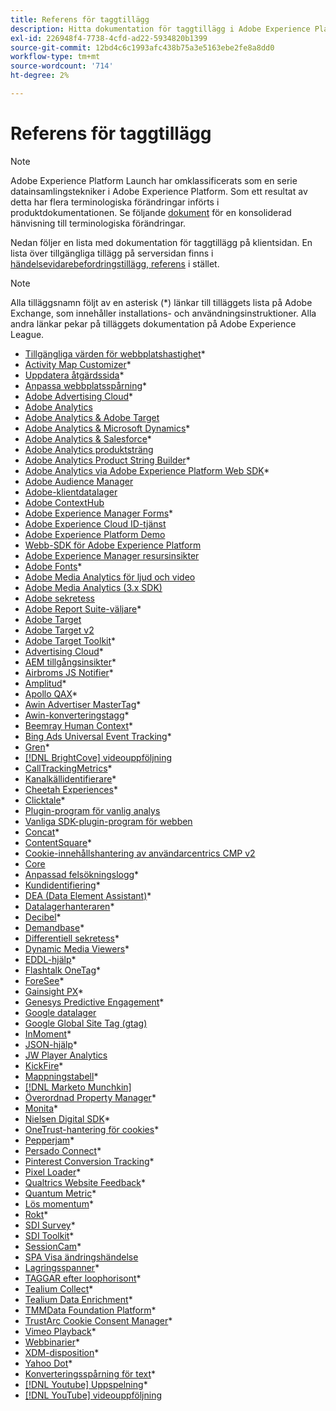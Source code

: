 ```yaml
---
title: Referens för taggtillägg
description: Hitta dokumentation för taggtillägg i Adobe Experience Platform.
exl-id: 226948f4-7738-4cfd-ad22-5934820b1399
source-git-commit: 12bd4c6c1993afc438b75a3e5163ebe2fe8a8dd0
workflow-type: tm+mt
source-wordcount: '714'
ht-degree: 2%

---
```


# Referens för taggtillägg

>[!NOTE]
>
>Adobe Experience Platform Launch har omklassificerats som en serie datainsamlingstekniker i Adobe Experience Platform. Som ett resultat av detta har flera terminologiska förändringar införts i produktdokumentationen. Se följande [dokument](../../term-updates.md) för en konsoliderad hänvisning till terminologiska förändringar.

Nedan följer en lista med dokumentation för taggtillägg på klientsidan. En lista över tillgängliga tillägg på serversidan finns i [händelsevidarebefordringstillägg, referens](../server/overview.md) i stället.

>[!NOTE]
>
>Alla tilläggsnamn följt av en asterisk (*) länkar till tilläggets lista på Adobe Exchange, som innehåller installations- och användningsinstruktioner. Alla andra länkar pekar på tilläggets dokumentation på Adobe Experience League.

* [Tillgängliga värden för webbplatshastighet](https://exchange.adobe.com/apps/ec/103053)*
* [Activity Map Customizer](https://exchange.adobe.com/apps/ec/101531)*
* [Uppdatera åtgärdssida](https://exchange.adobe.com/apps/ec/102848)*
* [Anpassa webbplatsspårning](https://exchange.adobe.com/apps/ec/103195)*
* [Adobe Advertising Cloud](https://exchange.adobe.com/apps/ec/100155)*
* [Adobe Analytics](./analytics/overview.md)
* [Adobe Analytics &amp; Adobe Target](https://exchange.adobe.com/apps/ec/105363/*6sense-for-analytics-and-target)
* [Adobe Analytics &amp; Microsoft Dynamics](https://exchange.adobe.com/apps/ec/102966)*
* [Adobe Analytics &amp; Salesforce](https://exchange.adobe.com/apps/ec/101530)*
* [Adobe Analytics produktsträng](./product-string/overview.md)
* [Adobe Analytics Product String Builder](https://exchange.adobe.com/apps/ec/101461)*
* [Adobe Analytics via Adobe Experience Platform Web SDK](https://exchange.adobe.com/apps/ec/108985/search-discovery-for-adobe-analytics-via-aep-web-sdk)*
* [Adobe Audience Manager](./audience-manager/overview.md)
* [Adobe-klientdatalager](./client-data-layer/overview.md)
* [Adobe ContextHub](./contexthub/overview.md)
* [Adobe Experience Manager Forms](https://exchange.adobe.com/apps/ec/107493)*
* [Adobe Experience Cloud ID-tjänst](./id-service/overview.md)
* [Adobe Experience Platform Demo](./platform-demo/overview.md)
* [Webb-SDK för Adobe Experience Platform](./web-sdk/overview.md)
* [Adobe Experience Manager resursinsikter](./asset-insights/overview.md)
* [Adobe Fonts](https://exchange.adobe.com/apps/ec/101538)*
* [Adobe Media Analytics för ljud och video](./media-analytics/overview.md)
* [Adobe Media Analytics (3.x SDK)](./media-analytics-3x/overview.md)
* [Adobe sekretess](./privacy/overview.md)
* [Adobe Report Suite-väljare](https://exchange.adobe.com/apps/ec/100640)*
* [Adobe Target](./target/overview.md)
* [Adobe Target v2](./target-v2/overview.md)
* [Adobe Target Toolkit](https://exchange.adobe.com/apps/ec/100640)*
* [Advertising Cloud](https://exchange.adobe.com/apps/ec/100640)*
* [AEM tillgångsinsikter](https://exchange.adobe.com/apps/ec/103406)*
* [Airbroms JS Notifier](https://exchange.adobe.com/apps/ec/103342)*
* [Amplitud](https://exchange.adobe.com/apps/ec/108010)*
* [Apollo QAX](https://exchange.adobe.com/apps/ec/105068)*
* [Awin Advertiser MasterTag](https://exchange.adobe.com/apps/ec/103176)*
* [Awin-konverteringstagg](https://exchange.adobe.com/apps/ec/103240)*
* [Beemray Human Context](https://exchange.adobe.com/apps/ec/101063)*
* [Bing Ads Universal Event Tracking](https://exchange.adobe.com/apps/ec/100154)*
* [Gren](https://exchange.adobe.com/apps/ec/101382)*
* [[!DNL BrightCove] videouppföljning](./brightcove/overview.md)
* [CallTrackingMetrics](https://exchange.adobe.com/apps/ec/107695)*
* [Kanalkällidentifierare](https://exchange.adobe.com/apps/ec/101412)*
* [Cheetah Experiences](https://exchange.adobe.com/apps/ec/102759)*
* [Clicktale](https://exchange.adobe.com/apps/ec/100082)*
* [Plugin-program för vanlig analys](./plugins/overview.md)
* [Vanliga SDK-plugin-program för webben](./web-sdk/web-sdk-plugins.md)
* [Concat](https://exchange.adobe.com/apps/ec/104690)*
* [ContentSquare](https://exchange.adobe.com/apps/ec/100364)*
* [Cookie-innehållshantering av användarcentrics CMP v2](https://exchange.adobe.com/apps/ec/*107037)
* [Core](./core/overview.md)
* [Anpassad felsökningslogg](https://exchange.adobe.com/apps/ec/104698)*
* [Kundidentifiering](https://exchange.adobe.com/apps/ec/100688)*
* [DEA (Data Element Assistant)](https://exchange.adobe.com/apps/ec/101413)*
* [Datalagerhanteraren](https://exchange.adobe.com/apps/ec/101462)*
* [Decibel](https://exchange.adobe.com/apps/ec/100913)*
* [Demandbase](https://exchange.adobe.com/apps/ec/101605)*
* [Differentiell sekretess](https://exchange.adobe.com/apps/ec/104535)*
* [Dynamic Media Viewers](https://exchange.adobe.com/apps/ec/103048)*
* [EDDL-hjälp](https://exchange.adobe.com/apps/ec/107691)*
* [Flashtalk OneTag](https://exchange.adobe.com/apps/ec/101392)*
* [ForeSee](https://exchange.adobe.com/apps/ec/100164)*
* [Gainsight PX](https://exchange.adobe.com/apps/ec/103343)*
* [Genesys Predictive Engagement](https://exchange.adobe.com/apps/ec/106148)*
* [Google datalager](./google-data-layer/overview.md)
* [Google Global Site Tag (gtag)](https://exchange.adobe.com/apps/ec/101437/*google-global-site-tag-gtag)
* [InMoment](https://exchange.adobe.com/apps/ec/100847)*
* [JSON-hjälp](https://exchange.adobe.com/apps/ec/106449)*
* [JW Player Analytics](https://exchange.a[](https://exchange.adobe.com/apps/ec/101460/*sdi-toolkit)dobe.com/apps/ec/101523)
* [KickFire](https://exchange.adobe.com/apps/ec/101621)*
* [Mappningstabell](https://exchange.adobe.com/apps/ec/103136)*
* [[!DNL Marketo Munchkin]](./marketo/overview.md)
* [Överordnad Property Manager](https://exchange.adobe.com/apps/ec/102992)*
* [Monita](https://exchange.adobe.com/apps/ec/106544)*
* [Nielsen Digital SDK](https://exchange.adobe.com/apps/ec/101361)*
* [OneTrust-hantering för cookies](https://exchange.adobe.com/apps/ec/100340)*
* [Pepperjam](https://exchange.adobe.com/apps/ec/103587)*
* [Persado Connect](https://exchange.adobe.com/apps/ec/103745)*
* [Pinterest Conversion Tracking](https://exchange.adobe.com/apps/ec/100523)*
* [Pixel Loader](https://exchange.adobe.com/apps/ec/100152)*
* [Qualtrics Website Feedback](https://exchange.adobe.com/apps/ec/101569)*
* [Quantum Metric](https://exchange.adobe.com/apps/ec/101535)*
* [Lös momentum](https://exchange.adobe.com/apps/ec/108352)*
* [Rokt](https://exchange.adobe.com/apps/ec/107591)*
* [SDI Survey](https://exchange.adobe.com/apps/ec/102991)*
* [SDI Toolkit](https://exchange.adobe.com/apps/ec/101460)*
* [SessionCam](https://exchange.adobe.com/apps/ec/100517)*
* [SPA Visa ändringshändelse](https://partners.adobe.com/exchangeprogram/experiencecloud/exchange.details.105867.html)
* [Lagringsspanner](https://exchange.adobe.com/apps/ec/102990)*
* [TAGGAR efter loophorisont](https://exchange.adobe.com/apps/ec/106092)*
* [Tealium Collect](https://exchange.adobe.com/apps/ec/104217)*
* [Tealium Data Enrichment](https://exchange.adobe.com/apps/ec/104217)*
* [TMMData Foundation Platform](https://exchange.adobe.com/apps/ec/100148)*
* [TrustArc Cookie Consent Manager](https://exchange.adobe.com/apps/ec/107037)*
* [Vimeo Playback](https://exchange.adobe.com/apps/ec/108937)*
* [Webbinarier](https://exchange.adobe.com/apps/ec/106769)*
* [XDM-disposition](https://exchange.adobe.com/apps/ec/106062)*
* [Yahoo Dot](https://exchange.adobe.com/apps/ec/106062)*
* [Konverteringsspårning för text](https://exchange.adobe.com/apps/ec/103174)*
* [[!DNL Youtube] Uppspelning](https://exchange.adobe.com/apps/ec/103174)*
* [[!DNL YouTube] videouppföljning](./youtube/overview.md)

